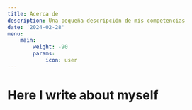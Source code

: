 ```yaml
---
title: Acerca de
description: Una pequeña descripción de mis competencias
date: '2024-02-28'
menu:
    main: 
        weight: -90
        params:
            icon: user
---
```


# Here I write about myself